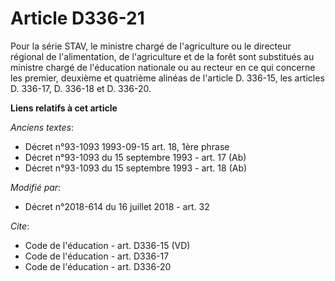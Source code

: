 # Article D336-21

Pour la série STAV, le ministre chargé de l'agriculture ou le directeur régional de l'alimentation, de l'agriculture et de la
forêt sont substitués au     ministre chargé de l'éducation nationale ou au recteur en ce qui concerne les premier, deuxième
et quatrième alinéas de l'article D. 336-15, les articles D. 336-17, D. 336-18 et D. 336-20.

**Liens relatifs à cet article**

_Anciens textes_:

  - Décret n°93-1093 1993-09-15 art. 18, 1ère phrase
  - Décret n°93-1093 du 15 septembre 1993 - art. 17 (Ab)
  - Décret n°93-1093 du 15 septembre 1993 - art. 18 (Ab)

_Modifié par_:

  - Décret n°2018-614 du 16 juillet 2018 - art. 32

_Cite_:

  - Code de l'éducation - art. D336-15 (VD)
  - Code de l'éducation - art. D336-17
  - Code de l'éducation - art. D336-20
